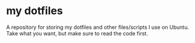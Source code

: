 # my dotfiles

A repository for storing my dotfiles and other files/scripts I use on Ubuntu.
Take what you want, but make sure to read the code first.
